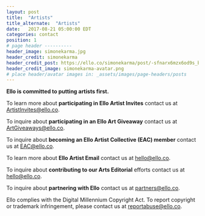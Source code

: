 ```yaml
---
layout: post
title:  "Artists"
title_alternate:  "Artists"
date:   2017-08-21 05:00:00 EDT
categories: contact
position: 1
# page header ----------
header_image: simonekarma.jpg
header_credit: simonekarma
header_credit_post: https://ello.co/simonekarma/post/-sfnarx6mzx6od9s_b2ikw
header_credit_image: simonekarma-avatar.png
# place header/avatar images in: _assets/images/page-headers/posts
---
```


**Ello is committed to putting artists first.**

To learn more about **participating in Ello Artist Invites** contact us at ArtistInvites@ello.co.

To inquire about **participating in an Ello Art Giveaway** contact us at ArtGiveaways@ello.co.

To inquire about **becoming an Ello Artist Collective (EAC) member** contact us at EAC@ello.co.

To learn more about **Ello Artist Email** contact us at hello@ello.co.

To inquire about **contributing to our Arts Editorial** efforts contact us at hello@ello.co.

To inquire about **partnering with Ello** contact us at partners@ello.co.

Ello complies with the Digital Millennium Copyright Act. To report copyright or trademark infringement, please contact us at reportabuse@ello.co.
